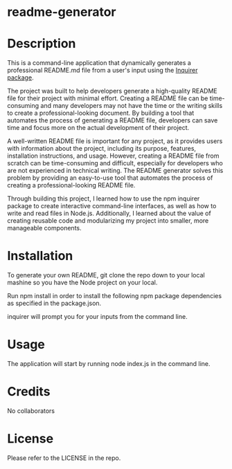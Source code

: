 # readme-generator

# Description

This is a command-line application that dynamically generates a professional README.md file from a user's input using the [Inquirer package](https://www.npmjs.com/package/inquirer).

The project was built to help developers generate a high-quality README file for their project with minimal effort. Creating a README file can be time-consuming and many developers may not have the time or the writing skills to create a professional-looking document. By building a tool that automates the process of generating a README file, developers can save time and focus more on the actual development of their project.

A well-written README file is important for any project, as it provides users with information about the project, including its purpose, features, installation instructions, and usage. However, creating a README file from scratch can be time-consuming and difficult, especially for developers who are not experienced in technical writing. The README generator solves this problem by providing an easy-to-use tool that automates the process of creating a professional-looking README file.

Through building this project, I learned how to use the npm inquirer package to create interactive command-line interfaces, as well as how to write and read files in Node.js. Additionally, I learned about the value of creating reusable code and modularizing my project into smaller, more manageable components.

# Installation

To generate your own README, git clone the repo down to your local mashine so you have the Node project on your local.

Run npm install in order to install the following npm package dependencies as specified in the package.json.

inquirer will prompt you for your inputs from the command line.

# Usage

The application will start by running node index.js in the command line.

# Credits

No collaborators

# License

Please refer to the LICENSE in the repo.

